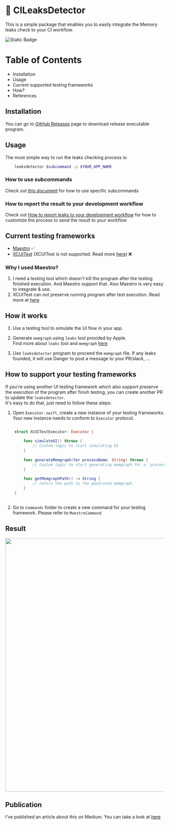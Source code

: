 
# 🔎 CILeaksDetector 

This is a simple package that enables you to easily integrate the Memory leaks check to your CI workflow.

![Static Badge](https://img.shields.io/badge/status-active-brightgreen)

# Table of Contents

- Installation
- Usage
- Current supported testing frameworks
- How?
- References

## Installation

You can go to [GitHub Releases](https://github.com/hoangatuan/MemoryLeaksCheck/releases) page to download release executable program.

## Usage

The most simple way to run the leaks checking process is:

```bash
    leaksdetector $subcommand -p $YOUR_APP_NAME
```

### How to use subcommands

Check out [this document](./Docs/Report.md) for how to use specific subcommands

### How to report the result to your development workflow

Check out [How to report leaks to your development workflow](./Docs/Report.md) for how to customize the process to send the result to your workflow

## Current testing frameworks

- [Maestro](https://maestro.mobile.dev/) ✅
- [XCUITest](https://developer.apple.com/documentation/xctest) (XCUITest is not supported. Read more [here](./Docs/XCUITests.md)) ❌

### Why I used Maestro?
   
1. I need a testing tool which doesn't kill the program after the testing finished execution. And Maestro support that. Also Maestro is very easy to integrate & use.  
2. XCUITest can not preserve running program after test execution. Read more at [here](./Docs/XCUITests.md) 

## How it works

1. Use a testing tool to simulate the UI flow in your app.   

2. Generate `memgraph` using `leaks` tool provided by Apple.  
Find more about `leaks` tool and `memgraph` [here](https://developer.apple.com/videos/play/wwdc2018/416/)   

3. Use `leaksdetector` program to proceed the `memgraph` file. If any leaks founded, it will use Danger to post a message to your PR/slack, ... 

## How to support your testing frameworks

If you're using another UI testing framework which also support preserve the execution of the program after finish testing, you can create another PR to update the `leaksdetector`.   
It's easy to do that, just need to follow these steps:   

1. Open `Executor.swift`, create a new instance of your testing frameworks. Your new instance needs to conform to `Executor` protocol. 
  
```swift

    struct XCUITestExecutor: Executor {
        
        func simulateUI() throws {
            // Custom logic to start simulating UI
        }
        
        func generateMemgraph(for processName: String) throws {
            // Custom logic to start generating memgraph for a `processName`
        }
        
        func getMemgraphPath() -> String {
            // return the path to the generated memgraph
        }
    }
    
```

2. Go to `Commands` folder to create a new command for your testing framework. Please refer to `MaestroCommand`.

## Result

<img src=resources/result.png width=800/>

## Publication

I've published an article about this on Medium. You can take a look at [here](https://medium.com/gitconnected/automating-memory-leak-detection-with-ci-integration-for-ios-380f08a55f0b)
